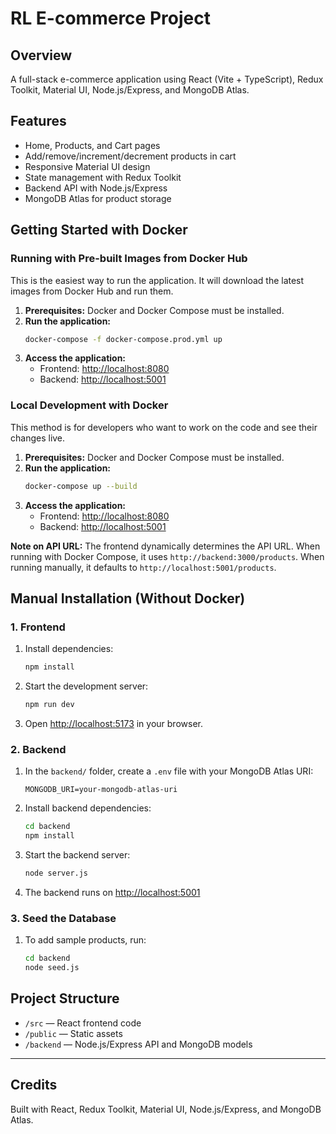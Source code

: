 # RL E-commerce Project

## Overview
A full-stack e-commerce application using React (Vite + TypeScript), Redux Toolkit, Material UI, Node.js/Express, and MongoDB Atlas.

## Features
- Home, Products, and Cart pages
- Add/remove/increment/decrement products in cart
- Responsive Material UI design
- State management with Redux Toolkit
- Backend API with Node.js/Express
- MongoDB Atlas for product storage

## Getting Started with Docker

### Running with Pre-built Images from Docker Hub

This is the easiest way to run the application. It will download the latest images from Docker Hub and run them.

1.  **Prerequisites:** Docker and Docker Compose must be installed.
2.  **Run the application:**
    ```sh
    docker-compose -f docker-compose.prod.yml up
    ```
3.  **Access the application:**
    *   Frontend: [http://localhost:8080](http://localhost:8080)
    *   Backend: [http://localhost:5001](http://localhost:5001)

### Local Development with Docker

This method is for developers who want to work on the code and see their changes live.

1.  **Prerequisites:** Docker and Docker Compose must be installed.
2.  **Run the application:**
    ```sh
    docker-compose up --build
    ```
3.  **Access the application:**
    *   Frontend: [http://localhost:8080](http://localhost:8080)
    *   Backend: [http://localhost:5001](http://localhost:5001)

**Note on API URL:** The frontend dynamically determines the API URL. When running with Docker Compose, it uses `http://backend:3000/products`. When running manually, it defaults to `http://localhost:5001/products`.

## Manual Installation (Without Docker)

### 1. Frontend
1. Install dependencies:
   ```sh
   npm install
   ```
2. Start the development server:
   ```sh
   npm run dev
   ```
3. Open [http://localhost:5173](http://localhost:5173) in your browser.

### 2. Backend
1. In the `backend/` folder, create a `.env` file with your MongoDB Atlas URI:
   ```env
   MONGODB_URI=your-mongodb-atlas-uri
   ```
2. Install backend dependencies:
   ```sh
   cd backend
   npm install
   ```
3. Start the backend server:
   ```sh
   node server.js
   ```
4. The backend runs on [http://localhost:5001](http://localhost:5001)

### 3. Seed the Database
1. To add sample products, run:
   ```sh
   cd backend
   node seed.js
   ```

## Project Structure
- `/src` — React frontend code
- `/public` — Static assets
- `/backend` — Node.js/Express API and MongoDB models

---

## Credits
Built with React, Redux Toolkit, Material UI, Node.js/Express, and MongoDB Atlas.
